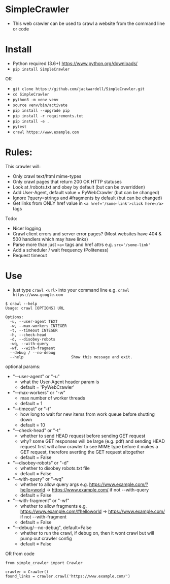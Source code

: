 # SimpleCrawler
* This web crawler can be used to crawl a website from the command line or code

# Install
* Python required (3.6+) https://www.python.org/downloads/
* `pip install SimpleCrawler`

OR

* `git clone https://github.com/jackwardell/SimpleCrawler.git`
* `cd SimpleCrawler`
* `python3 -m venv venv`
* `source venv/bin/activate`
* `pip install --upgrade pip`
* `pip install -r requirements.txt`
* `pip install -e .`
* `pytest`
* `crawl https://www.example.com`

# Rules:
This crawler will:
* Only crawl text/html mime-types
* Only crawl pages that return 200 OK HTTP statuses
* Look at /robots.txt and obey by default (but can be overridden)
* Add User-Agent, default value = PyWebCrawler (but can be changed)
* Ignore ?query=strings and #fragments by default (but can be changed)
* Get links from ONLY href value in `<a href='/some-link'>click here</a>` tags

Todo:
* Nicer logging
* Crawl client errors and server error pages? (Most websites have 404 & 500 handlers which may have links)
* Parse more than just `<a>` tags and href attrs e.g. `src='/some-link'`
* Add a scheduler / wait frequency (Politeness)
* Request timeout


# Use
* just type `crawl <url>` into your command line e.g. `crawl https://www.google.com`

```
$ crawl --help
Usage: crawl [OPTIONS] URL

Options:
  -u, --user-agent TEXT
  -w, --max-workers INTEGER
  -t, --timeout INTEGER
  -h, --check-head
  -d, --disobey-robots
  -wq, --with-query
  -wf, --with-fragment
  --debug / --no-debug
  --help                     Show this message and exit.
```

optional params:

- "--user-agent" or "-u"
    - what the User-Agent header param is
    - default = 'PyWebCrawler'
- "--max-workers" or "-w"
    - max number of worker threads
    - default = 1
- "--timeout" or "-t"
    - how long to wait for new items from work queue before shutting down
    - default = 10
- "--check-head" or "-t"
    - whether to send HEAD request before sending GET request
    - why? some GET responses will be large (e.g. pdf) and sending HEAD request first will allow crawler to see MIME type before it makes a GET request, therefore averting the GET request altogether
    - default = False
- "--disobey-robots" or "-d"
    - whether to disobey robots.txt file
    - default = False
- "--with-query" or "-wq"
    - whether to allow query args e.g. https://www.example.com/?hello=world -> https://www.example.com/ if not --with-query
    - default = False
- "--with-fragment" or "-wf"
    - whether to allow fragments e.g. https://www.example.com/#helloworld -> https://www.example.com/ if not --with-fragment
    - default = False
- "--debug/--no-debug", default=False
    - whether to run the crawl, if debug on, then it wont crawl but will pump out crawler config
    - default = False


OR from code

```
from simple_crawler import Crawler

crawler = Crawler()
found_links = crawler.crawl('https://www.example.com/')
```
